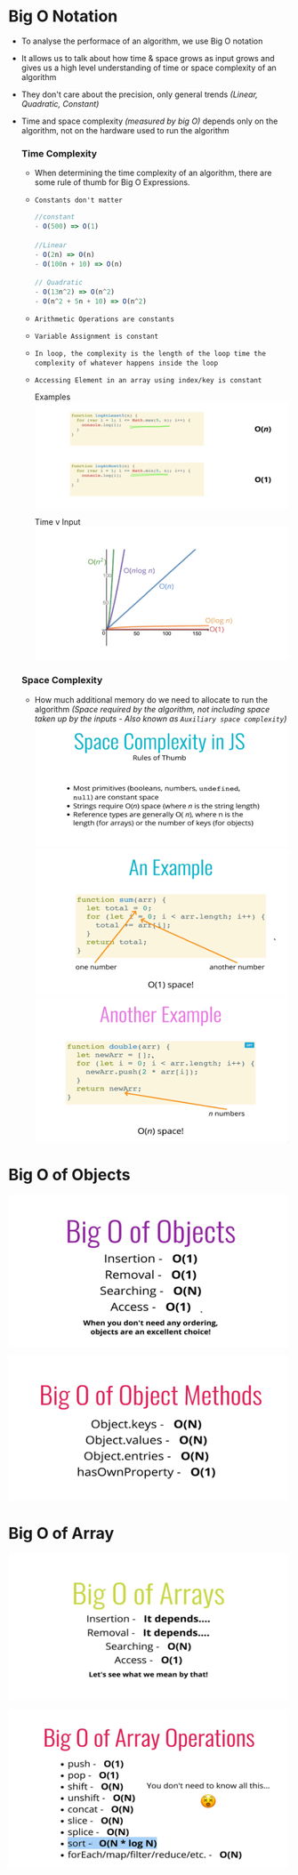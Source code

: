 # Big O Notation

- To analyse the performace of an algorithm, we use Big O notation
- It allows us to talk about how time & space grows as input grows and gives us a high level understanding of time or space complexity of an algorithm
- They don't care about the precision, only general trends _(Linear, Quadratic, Constant)_
- Time and space complexity _(measured by big O)_ depends only on the algorithm, not on the hardware used to run the algorithm

  ### Time Complexity

  - When determining the time complexity of an algorithm, there are some rule of thumb for Big O Expressions.

  - `Constants don't matter`

    ```js
    //constant
    - O(500) => O(1)

    //Linear
    - O(2n) => O(n)
    - O(100n + 10) => O(n)

    // Quadratic
    - O(13n^2) => O(n^2)
    - O(n^2 + 5n + 10) => O(n^2)
    ```

  - `Arithmetic Operations are constants`
    <br>
  - `Variable Assignment is constant`
    <br>
  - `In loop, the complexity is the length of the loop time the complexity of whatever happens inside the loop`
    <br>
  - `Accessing Element in an array using index/key is constant`
    <br>

    Examples
    ![Alt text](image-1.png)

    Time v Input
    ![Alt text](image.png)

  ### Space Complexity

  - How much additional memory do we need to allocate to run the algorithm _(Space required by the algorithm, not including space taken up by the inputs - Also known as `Auxiliary space complexity`)_
    <br>
    ![Alt text](image-2.png)
    <br>
    ![Alt text](image-3.png)
    ![Alt text](image-4.png)
    <br>

# Big O of Objects

![Alt text](image-5.png)

![Alt text](image-7.png)

# Big O of Array

![Alt text](image-8.png)

![Alt text](image-9.png)
